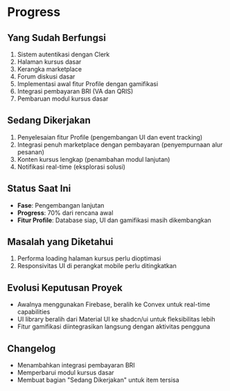 # Progress

## Yang Sudah Berfungsi
1. Sistem autentikasi dengan Clerk
2. Halaman kursus dasar
3. Kerangka marketplace
4. Forum diskusi dasar
5. Implementasi awal fitur Profile dengan gamifikasi
6. Integrasi pembayaran BRI (VA dan QRIS)
7. Pembaruan modul kursus dasar

## Sedang Dikerjakan
1. Penyelesaian fitur Profile (pengembangan UI dan event tracking)
2. Integrasi penuh marketplace dengan pembayaran (penyempurnaan alur pesanan)
3. Konten kursus lengkap (penambahan modul lanjutan)
4. Notifikasi real-time (eksplorasi solusi)

## Status Saat Ini
- **Fase**: Pengembangan lanjutan
- **Progress**: 70% dari rencana awal
- **Fitur Profile**: Database siap, UI dan gamifikasi masih dikembangkan

## Masalah yang Diketahui
1. Performa loading halaman kursus perlu dioptimasi
2. Responsivitas UI di perangkat mobile perlu ditingkatkan

## Evolusi Keputusan Proyek
- Awalnya menggunakan Firebase, beralih ke Convex untuk real-time capabilities
- UI library beralih dari Material UI ke shadcn/ui untuk fleksibilitas lebih
- Fitur gamifikasi diintegrasikan langsung dengan aktivitas pengguna

## Changelog
- Menambahkan integrasi pembayaran BRI
- Memperbarui modul kursus dasar
- Membuat bagian "Sedang Dikerjakan" untuk item tersisa
